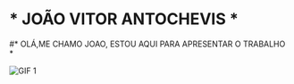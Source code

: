 # * JOÃO VITOR ANTOCHEVIS *
#* OLÁ,ME CHAMO JOAO, ESTOU AQUI PARA APRESENTAR O TRABALHO *

![GIF 1](https://i.pinimg.com/originals/57/bb/6b/57bb6bd0caa1e8473655e19c9da8814b.gif)
